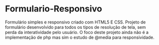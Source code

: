 # Formulario-Responsivo
Formulário simples e responsivo criado com HTML5 E CSS.
Projeto de formulário desenvolvido para todos os tipos de resolução de tela, sem perda da interatividade pelo usuário. O foco deste projeto ainda não é a implementação de php mas sim o estudo de @media para
responsividade.
